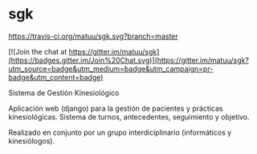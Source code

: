 sgk
===
https://travis-ci.org/matuu/sgk.svg?branch=master

[![Join the chat at https://gitter.im/matuu/sgk](https://badges.gitter.im/Join%20Chat.svg)](https://gitter.im/matuu/sgk?utm_source=badge&utm_medium=badge&utm_campaign=pr-badge&utm_content=badge)

Sistema de Gestión Kinesiológico

Aplicación web (django) para la gestión de pacientes y prácticas kinesiológicas. Sistema de turnos, antecedentes, seguimiento y objetivo.

Realizado en conjunto por un grupo interdiciplinario (informáticos y kinesiólogos). 
